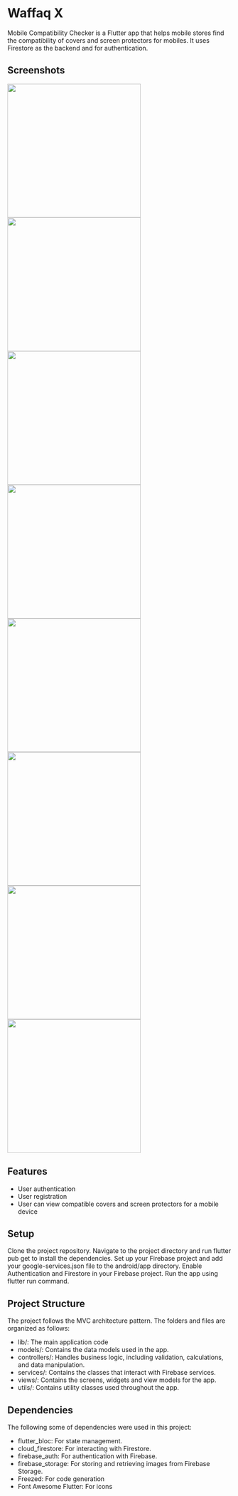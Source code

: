 # Waffaq X

Mobile Compatibility Checker is a Flutter app that helps mobile stores find the compatibility of covers and screen protectors for mobiles. It uses Firestore as the backend and for authentication.

## Screenshots
<div>
    <img src="waffaqx_1.png" width="300" />
    <img src="waffaqx_2.png" width="300" />
    <img src="waffaqx_3.png" width="300" />
    <img src="waffaqx_4.png" width="300" />
    <img src="waffaqx_5.png" width="300" />
    <img src="waffaqx_6.png" width="300" />
    <img src="waffaqx_7.png" width="300" />
    <img src="waffaqx_8.png" width="300" />
</div>

## Features
* User authentication
* User registration
* User can view compatible covers and screen protectors for a mobile device

## Setup
Clone the project repository.
Navigate to the project directory and run flutter pub get to install the dependencies.
Set up your Firebase project and add your google-services.json file to the android/app directory.
Enable Authentication and Firestore in your Firebase project.
Run the app using flutter run command.

## Project Structure
The project follows the MVC architecture pattern. The folders and files are organized as follows:

* lib/: The main application code
* models/: Contains the data models used in the app.
* controllers/: Handles business logic, including validation, calculations, and data manipulation.
* services/: Contains the classes that interact with Firebase services.
* views/: Contains the screens, widgets and view models for the app.
* utils/: Contains utility classes used throughout the app.

## Dependencies
The following some of dependencies were used in this project:

* flutter_bloc: For state management.
* cloud_firestore: For interacting with Firestore.
* firebase_auth: For authentication with Firebase.
* firebase_storage: For storing and retrieving images from Firebase Storage.
* Freezed: For code generation
* Font Awesome Flutter: For icons
